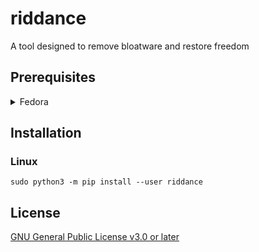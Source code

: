 # riddance

A tool designed to remove bloatware and restore freedom

## Prerequisites

<details>

<summary>Fedora</summary>

**Python**

```
sudo dnf install python3
```

**pip**

```
sudo dnf install python3-pip
```

</details>

## Installation

### Linux

```
sudo python3 -m pip install --user riddance
```

## License

[GNU General Public License v3.0 or later](COPYING)
